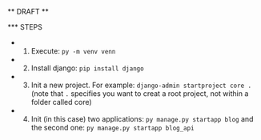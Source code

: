 ** DRAFT **

*** STEPS

- 1. Execute: `py -m venv venn`
- 2. Install django: `pip install django`
- 3. Init a new project. For example: `django-admin startproject core .` (note that `.` specifies you want to creat a root project, not within a folder called core)
- 4. Init (in this case) two applications: `py manage.py startapp blog` and the second one: `py manage.py startapp blog_api`
